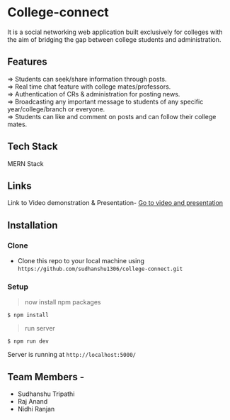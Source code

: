 # College-connect
It is a social networking web application built exclusively for colleges with the aim of bridging the gap between college students and administration.

## Features
=> Students can seek/share information through posts.\
=> Real time chat feature with college mates/professors.\
=> Authentication of CRs & administration for posting news.\
=> Broadcasting any important message to students of any specific year/college/branch or everyone.\
=> Students can like and comment on posts and can follow their college mates.

## Tech Stack
MERN Stack

## Links

 Link to Video demonstration & Presentation- [Go to video and presentation](https://drive.google.com/drive/folders/180c5HOo7qLQan53xZpHxeCqQi9UPuYX2?usp=sharing)


## Installation

### Clone

- Clone this repo to your local machine using `https://github.com/sudhanshu1306/college-connect.git`

### Setup

> now install npm packages

```shell
$ npm install
```
> run server
```shell
$ npm run dev
```

Server is running at `http://localhost:5000/`
## Team Members -
- Sudhanshu Tripathi
- Raj Anand
- Nidhi Ranjan
